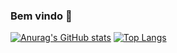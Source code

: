 ### Bem vindo 👋
[![Anurag's GitHub stats](https://github-readme-stats.vercel.app/api?username=Ctrl-Mota&theme=prussian)](https://github.com/anuraghazra/github-readme-stats)
[![Top Langs](https://github-readme-stats.vercel.app/api/top-langs/?username=Ctrl-Mota&layout=compact)](https://github.com/anuraghazra/github-readme-stats)
<!--
**Ctrl-Mota/Ctrl-Mota** is a ✨ _special_ ✨ repository because its `README.md` (this file) appears on your GitHub profile.

Here are some ideas to get you started:

- 🔭 I’m currently working on ...
- 🌱 I’m currently learning ...
- 👯 I’m looking to collaborate on ...
- 🤔 I’m looking for help with ...
- 💬 Ask me about ...
- 📫 How to reach me: ...
- 😄 Pronouns: ...
- ⚡ Fun fact: ...
-->
